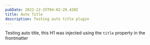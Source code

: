 ```yaml
---
pubDate: 2022-12-25T04:02:29.420Z
title: Auto Title
description: Testing auto title plugin
---
```



Testing auto title, this H1 was injected using the `title` property in the frontmatter